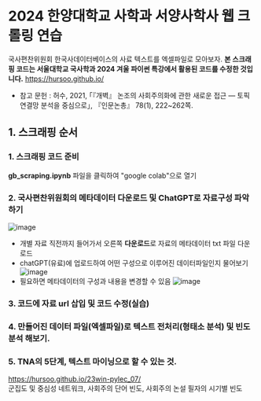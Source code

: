 # 2024 한양대학교 사학과 서양사학사 웹 크롤링 연습
국사편찬위원회 한국사데이터베이스의 사료 텍스트를 엑셀파일로 모아보자.
**본 스크래핑 코드는 서울대학교 국사학과 2024 겨울 파이썬 특강에서 활용된 코드를 수정한 것입니다.**
https://hursoo.github.io/
- 참고 문헌 : 허수, 2021, ｢『개벽』 논조의 사회주의화에 관한 새로운 접근 ― 토픽 연결망 분석을 중심으로｣, 『인문논총』 78(1), 222~262쪽.

## 1. 스크래핑 순서
### 1. 스크래핑 코드 준비
**gb_scraping.ipynb** 파일을 클릭하여 "google colab"으로 열기
### 2. 국사편찬위원회의 메타데이터 다운로드 및 ChatGPT로 자료구성 파악하기
![image](https://github.com/YunhoCha/2024-DH/assets/152939973/9ddb2ebf-d664-4ddb-a8a3-a8c0ef9c047d)
- 개별 자료 직전까지 들어가서 오른쪽 **다운로드**로 자료의 메타데이터 txt 파일 다운로드
- chatGPT(유료)에 업로드하여 어떤 구성으로 이루어진 데이터파일인지 물어보기
![image](https://github.com/YunhoCha/2024-DH/assets/152939973/f6aae3ef-9b86-4ddc-a10e-08c57b44cd7b)
- 필요하면 메타데이터의 구성과 내용을 변경할 수 있음
![image](https://github.com/YunhoCha/2024-DH/assets/152939973/3d3aefdd-86cc-42be-b677-1e03b90183e3)
### 3. 코드에 자료 url 삽입 및 코드 수정(실습)
### 4. 만들어진 데이터 파일(엑셀파일)로 텍스트 전처리(형태소 분석) 및 빈도 분석 해보기.
### 5. TNA의 5단계, 텍스트 마이닝으로 할 수 있는 것.
https://hursoo.github.io/23win-pylec_07/   
군집도 및 중심성 네트워크, 사회주의 단어 빈도, 사회주의 논설 필자의 시기별 빈도

